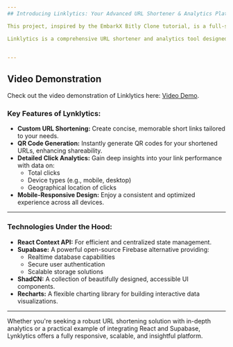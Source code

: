 ```yaml
---
## Introducing Linklytics: Your Advanced URL Shortener & Analytics Platform

This project, inspired by the EmbarkX Bitly Clone tutorial, is a full-stack application built to demonstrate modern web development with Spring Boot, React, and Supabase.

Linklytics is a comprehensive URL shortener and analytics tool designed for efficiency and insight. It leverages the React Context API for seamless state management, Supabase for robust backend services (database, authentication, and storage), ShadCN for a sleek and accessible user interface, and Recharts for powerful data visualization.


---
```


## **Video Demonstration**

Check out the video demonstration of Linklytics here: [Video Demo](https://youtu.be/i_aw3S3dlM0).

### Key Features of Lynklytics:

- **Custom URL Shortening:** Create concise, memorable short links tailored to your needs.
- **QR Code Generation:** Instantly generate QR codes for your shortened URLs, enhancing shareability.
- **Detailed Click Analytics:** Gain deep insights into your link performance with data on:
  - Total clicks
  - Device types (e.g., mobile, desktop)
  - Geographical location of clicks
- **Mobile-Responsive Design:** Enjoy a consistent and optimized experience across all devices.

---

### Technologies Under the Hood:

- **React Context API:** For efficient and centralized state management.
- **Supabase:** A powerful open-source Firebase alternative providing:
  - Realtime database capabilities
  - Secure user authentication
  - Scalable storage solutions
- **ShadCN:** A collection of beautifully designed, accessible UI components.
- **Recharts:** A flexible charting library for building interactive data visualizations.

---

Whether you're seeking a robust URL shortening solution with in-depth analytics or a practical example of integrating React and Supabase, Lynklytics offers a fully responsive, scalable, and insightful platform.
